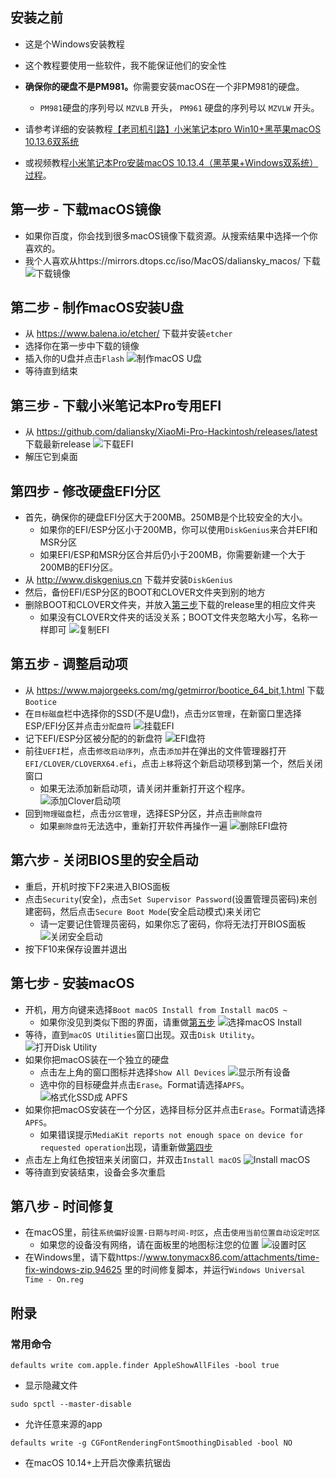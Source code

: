 ## 安装之前

- 这是个Windows安装教程
- 这个教程要使用一些软件，我不能保证他们的安全性
- <b>确保你的硬盘不是PM981。</b>你需要安装macOS在一个非PM981的硬盘。
  - `PM981`硬盘的序列号以 `MZVLB` 开头， `PM961` 硬盘的序列号以 `MZVLW` 开头。

- 请参考详细的安装教程[【老司机引路】小米笔记本pro Win10+黑苹果macOS 10.13.6双系统](http://www.miui.com/thread-11363672-1-1.html)

- 或视频教程[小米笔记本Pro安装macOS 10.13.4（黑苹果+Windows双系统）过程](https://www.bilibili.com/video/av23052183)。


## 第一步 - 下载macOS镜像

- 如果你百度，你会找到很多macOS镜像下载资源。从搜索结果中选择一个你喜欢的。
- 我个人喜欢从https://mirrors.dtops.cc/iso/MacOS/daliansky_macos/ 下载
<img src="https://github.com/daliansky/XiaoMi-Pro/raw/master/wiki/img/Installation_1.JPG" alt="下载镜像">&nbsp;


## 第二步 - 制作macOS安装U盘

- 从 https://www.balena.io/etcher/ 下载并安装`etcher`
- 选择你在第一步中下载的镜像
- 插入你的U盘并点击`Flash`
<img src="https://github.com/daliansky/XiaoMi-Pro/raw/master/wiki/img/Installation_2.JPG" alt="制作macOS U盘">&nbsp;
- 等待直到结束


## 第三步 - 下载小米笔记本Pro专用EFI

- 从 https://github.com/daliansky/XiaoMi-Pro-Hackintosh/releases/latest 下载最新release
<img src="https://github.com/daliansky/XiaoMi-Pro/raw/master/wiki/img/Installation_4.JPG" alt="下载EFI">&nbsp;
- 解压它到桌面


## 第四步 - 修改硬盘EFI分区

- 首先，确保你的硬盘EFI分区大于200MB。250MB是个比较安全的大小。
  - 如果你的EFI/ESP分区小于200MB，你可以使用`DiskGenius`来合并EFI和MSR分区
  - 如果EFI/ESP和MSR分区合并后仍小于200MB，你需要新建一个大于200MB的EFI分区。
- 从 http://www.diskgenius.cn 下载并安装`DiskGenius`
- 然后，备份EFI/ESP分区的BOOT和CLOVER文件夹到别的地方
- 删除BOOT和CLOVER文件夹，并放入[第三步](https://github.com/daliansky/XiaoMi-Pro-Hackintosh/wiki/安装#第三步---下载小米笔记本pro专用efi)下载的release里的相应文件夹
  - 如果没有CLOVER文件夹的话没关系；BOOT文件夹忽略大小写，名称一样即可
<img src="https://github.com/daliansky/XiaoMi-Pro/raw/master/wiki/img/Installation_5_cn.jpg" alt="复制EFI">&nbsp;


## 第五步 - 调整启动项

- 从 https://www.majorgeeks.com/mg/getmirror/bootice_64_bit,1.html 下载`Bootice`
- 在`目标磁盘`栏中选择你的SSD(不是U盘!)，点击`分区管理`，在新窗口里选择ESP/EFI分区并点击`分配盘符`
<img src="https://github.com/daliansky/XiaoMi-Pro/raw/master/wiki/img/Installation_6_cn.jpg" alt="挂载EFI">&nbsp;
- 记下EFI/ESP分区被分配的的新盘符
<img src="https://github.com/daliansky/XiaoMi-Pro/raw/master/wiki/img/Installation_7.jpg" alt="EFI盘符">&nbsp;
- 前往`UEFI`栏，点击`修改启动序列`，点击`添加`并在弹出的文件管理器打开`EFI/CLOVER/CLOVERX64.efi`，点击`上移`将这个新启动项移到第一个，然后关闭窗口
  - 如果无法添加新启动项，请关闭并重新打开这个程序。
<img src="https://github.com/daliansky/XiaoMi-Pro/raw/master/wiki/img/Installation_8_cn.jpg" alt="添加Clover启动项">&nbsp;
- 回到`物理磁盘`栏，点击`分区管理`，选择ESP分区，并点击`删除盘符`
  - 如果`删除盘符`无法选中，重新打开软件再操作一遍
<img src="https://github.com/daliansky/XiaoMi-Pro/raw/master/wiki/img/Installation_9_cn.jpg" alt="删除EFI盘符">&nbsp;


## 第六步 - 关闭BIOS里的安全启动

- 重启，开机时按下F2来进入BIOS面板
- 点击`Security`(安全)，点击`Set Supervisor Password`(设置管理员密码)来创建密码，然后点击`Secure Boot Mode`(安全启动模式)来关闭它
  - 请一定要记住管理员密码，如果你忘了密码，你将无法打开BIOS面板
<img src="https://github.com/daliansky/XiaoMi-Pro/raw/master/wiki/img/Installation_10.jpg" alt="关闭安全启动">&nbsp;
- 按下F10来保存设置并退出


## 第七步 - 安装macOS

- 开机，用方向键来选择`Boot macOS Install from Install macOS ~`
  - 如果你没见到类似下图的界面，请重做[第五步](https://github.com/daliansky/XiaoMi-Pro-Hackintosh/wiki/安装#第五步---调整启动项)
<img src="https://github.com/daliansky/XiaoMi-Pro/raw/master/wiki/img/Installation_11.jpg" alt="选择macOS Install">&nbsp;
- 等待，直到`macOS Utilities`窗口出现。双击`Disk Utility`。
<img src="https://github.com/daliansky/XiaoMi-Pro/raw/master/wiki/img/Installation_12.jpg" alt="打开Disk Utility">&nbsp;
- 如果你把macOS装在一个独立的硬盘
  - 点击左上角的窗口图标并选择`Show All Devices`
<img src="https://github.com/daliansky/XiaoMi-Pro/raw/master/wiki/img/Installation_13.jpg" alt="显示所有设备">&nbsp;
  - 选中你的目标硬盘并点击`Erase`。Format请选择`APFS`。
<img src="https://github.com/daliansky/XiaoMi-Pro/raw/master/wiki/img/Installation_14.jpg" alt="格式化SSD成 APFS">&nbsp;
- 如果你把macOS安装在一个分区，选择目标分区并点击`Erase`。Format请选择`APFS`。
  - 如果错误提示`MediaKit reports not enough space on device for requested operation`出现，请重新做[第四步](https://github.com/daliansky/XiaoMi-Pro-Hackintosh/wiki/安装#第四步---修改硬盘efi分区)
- 点击左上角红色按钮来关闭窗口，并双击`Install macOS`
<img src="https://github.com/daliansky/XiaoMi-Pro/raw/master/wiki/img/Installation_15.jpg" alt="Install macOS">&nbsp;
- 等待直到安装结束，设备会多次重启


## 第八步 - 时间修复

- 在macOS里，前往`系统偏好设置-日期与时间-时区`，点击`使用当前位置自动设定时区`
  - 如果您的设备没有网络，请在面板里的地图标注您的位置
<img src="https://github.com/daliansky/XiaoMi-Pro/raw/master/wiki/img/Installation_16_cn.jpg" alt="设置时区">&nbsp;
- 在Windows里，请下载https://www.tonymacx86.com/attachments/time-fix-windows-zip.94625 里的时间修复脚本，并运行`Windows Universal Time - On.reg`


## 附录

### 常用命令

`defaults write com.apple.finder AppleShowAllFiles -bool true`
- 显示隐藏文件

`sudo spctl --master-disable`
- 允许任意来源的app

`defaults write -g CGFontRenderingFontSmoothingDisabled -bool NO`
- 在macOS 10.14+上开启次像素抗锯齿